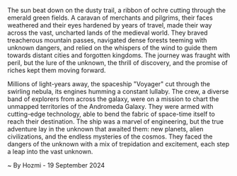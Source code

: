 
The sun beat down on the dusty trail, a ribbon of ochre cutting through the emerald green fields. A caravan of merchants and pilgrims, their faces weathered and their eyes hardened by years of travel, made their way across the vast, uncharted lands of the medieval world.  They braved treacherous mountain passes, navigated dense forests teeming with unknown dangers, and relied on the whispers of the wind to guide them towards distant cities and forgotten kingdoms. The journey was fraught with peril, but the lure of the unknown, the thrill of discovery, and the promise of riches kept them moving forward.

Millions of light-years away, the spaceship "Voyager" cut through the swirling nebula, its engines humming a constant lullaby. The crew, a diverse band of explorers from across the galaxy, were on a mission to chart the unmapped territories of the Andromeda Galaxy. They were armed with cutting-edge technology, able to bend the fabric of space-time itself to reach their destination. The ship was a marvel of engineering, but the true adventure lay in the unknown that awaited them: new planets, alien civilizations, and the endless mysteries of the cosmos.  They faced the dangers of the unknown with a mix of trepidation and excitement, each step a leap into the vast unknown. 

~ By Hozmi - 19 September 2024
